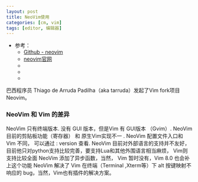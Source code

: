 ```yaml
---
layout: post
title: NeoVim使用
categories: [cm, vim]
tags: [editor, 编辑器]
---
```


* 参考： 
  * [Github - neovim](https://github.com/neovim/neovim)
  * [neovim官网](https://neovim.io)
  * []()
  * []()
  * []()



巴西程序员 Thiago de Arruda Padilha（aka tarruda）发起了Vim fork项目Neovim。

### NeoVim 和 Vim 的差异

NeoVim 只有终端版本. 没有 GUI 版本，但是Vim 有 GUI版本 （Gvim）.
NeoVim 目前的剪贴板功能（寄存器） 和 原生Vim实现不一 .
NeoVim 配置文件入口和 Vim 不同， 可以通过 : version 查看.
NeoVim 目前对外部语言的支持并不友好，目前他只对python支持比较完善，要支持Lua和其他外围语言相当麻烦， Vim则支持比较全面
NeoVim 添加了异步函数，当然， Vim 暂时没有，Vim 8.0 也会补上这个功能
NeoVim 解决了 Vim 在终端（Terminal ,Xterm等）下 alt 按键映射不响应的 bug，当然，Vim也有插件的解决方案。



